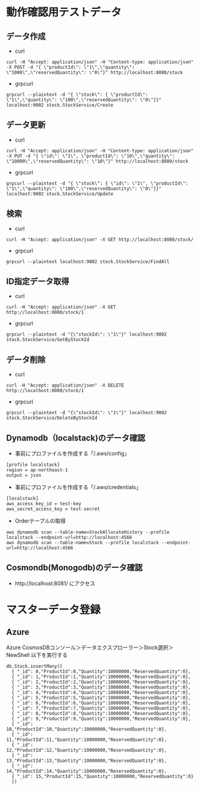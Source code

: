 # 動作確認用テストデータ

## データ作成
- curl

```
curl -H "Accept: application/json" -H "Content-type: application/json" -X POST -d "{ \"productId\": \"1\",\"quantity\": \"1000\",\"reservedQuantity\": \"0\"}" http://localhost:8080/stock
```

- grpcurl

```
grpcurl --plaintext -d "{ \"stock\": { \"productId\": \"1\",\"quantity\": \"100\",\"reservedQuantity\": \"0\"}}" localhost:9002 stock.StockService/Create
```


## データ更新

- curl

```
curl -H "Accept: application/json" -H "Content-type: application/json" -X PUT -d "{ \"id\": \"1\", \"productId\": \"10\",\"quantity\": \"10000\",\"reservedQuantity\": \"10\"}" http://localhost:8080/stock
```

- grpcurl

```
grpcurl --plaintext -d "{ \"stock\": { \"id\": \"1\", \"productId\": \"1\",\"quantity\": \"100\",\"reservedQuantity\": \"0\"}}" localhost:9002 stock.StockService/Update
```


## 検索

- curl

```
curl -H "Accept: application/json" -X GET http://localhost:8080/stock/
```

- grpcurl

```
grpcurl --plaintext localhost:9002 stock.StockService/FindAll
```

## ID指定データ取得

- curl

```
curl -H "Accept: application/json" -X GET http://localhost:8080/stock/1
```

- grpcurl

```
grpcurl --plaintext -d "{\"stockId\": \"1\"}" localhost:9002 stock.StockService/GetByStockId
```

## データ削除

- curl

```
curl -H "Accept: application/json" -X DELETE http://localhost:8080/stock/1
```

- grpcurl

```
grpcurl --plaintext -d "{\"stockId\": \"1\"}" localhost:9002 stock.StockService/DeleteByStockId
```


## Dynamodb（localstack)のデータ確認

- 事前にプロファイルを作成する「/.aws/config」

```
[profile localstack]
region = ap-northeast-1
output = json
```

- 事前にプロファイルを作成する「/.aws/credentials」

```
[localstack]
aws_access_key_id = test-key
aws_secret_access_key = test-secret
```

- Orderテーブルの取得

```
aws dynamodb scan --table-name=StockAllocateHistory --profile localstack --endpoint-url=http://localhost:4566
aws dynamodb scan --table-name=Stock --profile localstack --endpoint-url=http://localhost:4566
```

## Cosmondb(Monogodb)のデータ確認

- http://localhost:8081/ にアクセス

# マスターデータ登録

## Azure
Azure CosmosDBコンソール＞データエクスプローラー＞Stock選択＞NewShell
以下を実行する
```
db.Stock.insertMany([
  { "_id": 0,"ProductId":0,"Quantity":10000000,"ReservedQuantity":0},
  { "_id": 1,"ProductId":1,"Quantity":10000000,"ReservedQuantity":0},
  { "_id": 2,"ProductId":2,"Quantity":10000000,"ReservedQuantity":0},
  { "_id": 3,"ProductId":3,"Quantity":10000000,"ReservedQuantity":0},
  { "_id": 4,"ProductId":4,"Quantity":10000000,"ReservedQuantity":0},
  { "_id": 5,"ProductId":5,"Quantity":10000000,"ReservedQuantity":0},
  { "_id": 6,"ProductId":6,"Quantity":10000000,"ReservedQuantity":0},
  { "_id": 7,"ProductId":7,"Quantity":10000000,"ReservedQuantity":0},
  { "_id": 8,"ProductId":8,"Quantity":10000000,"ReservedQuantity":0},
  { "_id": 9,"ProductId":9,"Quantity":10000000,"ReservedQuantity":0},
  { "_id": 10,"ProductId":10,"Quantity":10000000,"ReservedQuantity":0},
  { "_id": 11,"ProductId":11,"Quantity":10000000,"ReservedQuantity":0},
  { "_id": 12,"ProductId":12,"Quantity":10000000,"ReservedQuantity":0},
  { "_id": 13,"ProductId":13,"Quantity":10000000,"ReservedQuantity":0},
  { "_id": 14,"ProductId":14,"Quantity":10000000,"ReservedQuantity":0},
  { "_id": 15,"ProductId":15,"Quantity":10000000,"ReservedQuantity":0}
  ])
```